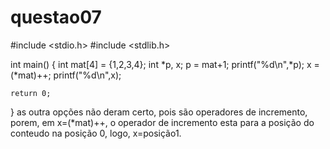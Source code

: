 # questao07
#include <stdio.h>
#include <stdlib.h>

int main()
{
    int mat[4] = {1,2,3,4};
    int *p, x;
    p = mat+1;
    printf("%d\n",*p);
    x = (*mat)++;
    printf("%d\n",x);

    return 0;
}
as outra opções não deram certo, pois são operadores de incremento, porem, em x=(*mat)++, o operador de incremento esta para a posição do conteudo na posição 0, logo, x=posição1.

